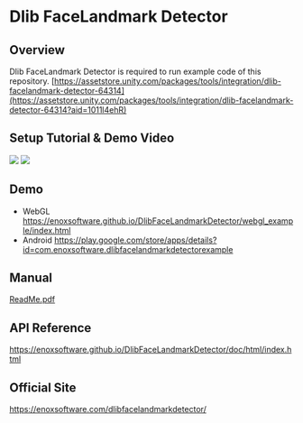 Dlib FaceLandmark Detector
====================

Overview
-----
Dlib FaceLandmark Detector is required to run example code of this repository.
[https://assetstore.unity.com/packages/tools/integration/dlib-facelandmark-detector-64314](https://assetstore.unity.com/packages/tools/integration/dlib-facelandmark-detector-64314?aid=1011l4ehR)  

Setup Tutorial & Demo Video
-----
[![](http://img.youtube.com/vi/xUw3LillWrs/0.jpg)](https://www.youtube.com/watch?v=xUw3LillWrs)
[![](http://img.youtube.com/vi/pwm66AC7lFk/0.jpg)](https://www.youtube.com/watch?v=pwm66AC7lFk)

Demo
-----
- WebGL
<https://enoxsoftware.github.io/DlibFaceLandmarkDetector/webgl_example/index.html>
- Android
<https://play.google.com/store/apps/details?id=com.enoxsoftware.dlibfacelandmarkdetectorexample>

Manual
-----
[ReadMe.pdf](/Assets/DlibFaceLandmarkDetector/ReadMe.pdf)

API Reference
-----
<https://enoxsoftware.github.io/DlibFaceLandmarkDetector/doc/html/index.html>

Official Site
-----
<https://enoxsoftware.com/dlibfacelandmarkdetector/>
